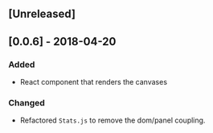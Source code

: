 ## [Unreleased]

## [0.0.6] - 2018-04-20
### Added
- React component that renders the canvases 

### Changed
- Refactored `Stats.js` to remove the dom/panel coupling. 
